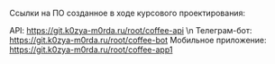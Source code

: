 Ссылки на ПО созданное в ходе курсового проектирования:

API: https://git.k0zya-m0rda.ru/root/coffee-api \n
Телеграм-бот: https://git.k0zya-m0rda.ru/root/coffee-bot
Мобильное приложение: https://git.k0zya-m0rda.ru/root/coffee-app1
